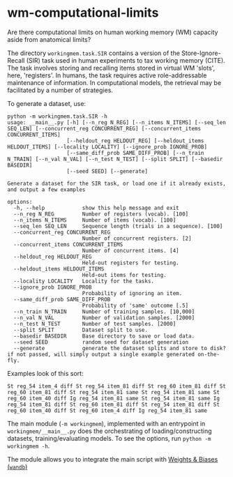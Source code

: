 # wm-computational-limits

Are there computational limits on human working memory (WM) capacity aside from anatomical limits?

The directory `workingmem.task.SIR` contains a version of the Store-Ignore-Recall (SIR) task used in human
experiments to tax working memory (CITE). The task involves storing and recalling items stored in
virtual WM 'slots', here, 'registers'. In humans, the task requires active role-addressable 
maintenance of information. In computational models, the retrieval may be facilitated by a number
of strategies.

To generate a dataset, use:
```
python -m workingmem.task.SIR -h
usage: __main__.py [-h] [--n_reg N_REG] [--n_items N_ITEMS] [--seq_len SEQ_LEN] [--concurrent_reg CONCURRENT_REG] [--concurrent_items CONCURRENT_ITEMS]
                   [--heldout_reg HELDOUT_REG] [--heldout_items HELDOUT_ITEMS] [--locality LOCALITY] [--ignore_prob IGNORE_PROB]
                   [--same_diff_prob SAME_DIFF_PROB] [--n_train N_TRAIN] [--n_val N_VAL] [--n_test N_TEST] [--split SPLIT] [--basedir BASEDIR]
                   [--seed SEED] [--generate]

Generate a dataset for the SIR task, or load one if it already exists, and output a few examples

options:
  -h, --help            show this help message and exit
  --n_reg N_REG         Number of registers (vocab). [100]
  --n_items N_ITEMS     Number of items (vocab). [100]
  --seq_len SEQ_LEN     Sequence length (trials in a sequence). [100]
  --concurrent_reg CONCURRENT_REG
                        Number of concurrent registers. [2]
  --concurrent_items CONCURRENT_ITEMS
                        Number of concurrent items. [4]
  --heldout_reg HELDOUT_REG
                        Held-out registers for testing.
  --heldout_items HELDOUT_ITEMS
                        Held-out items for testing.
  --locality LOCALITY   Locality for the tasks.
  --ignore_prob IGNORE_PROB
                        Probability of ignoring an item.
  --same_diff_prob SAME_DIFF_PROB
                        Probability of 'same' outcome [.5]
  --n_train N_TRAIN     Number of training samples. [10,000]
  --n_val N_VAL         Number of validation samples. [2000]
  --n_test N_TEST       Number of test samples. [2000]
  --split SPLIT         Dataset split to use.
  --basedir BASEDIR     Base directory to save or load data.
  --seed SEED           random seed for dataset generation
  --generate            generate the dataset splits and store to disk? if not passed, will simply output a single example generated on-the-fly.
```

Examples look of this sort:
```
St reg_54 item_4 diff St reg_54 item_81 diff St reg_60 item_81 diff St reg_60 item_81 diff St reg_54 item_81 same St reg_54 item_81 same St reg_60 item_40 diff Ig reg_54 item_81 same St reg_54 item_81 same Ig reg_54 item_81 diff St reg_60 item_81 diff St reg_54 item_81 diff St reg_60 item_40 diff St reg_60 item_4 diff Ig reg_54 item_81 same
```

The main module (`-m workingmem`), implemented with an entrypoint in `workingmem/__main__.py` does the orchestrating of loading/constructing datasets, training/evaluating models.
To see the options, run `python -m workingmem -h`.

The module allows you to integrate the main script with [Weights & Biases (`wandb`)](https://wandb.ai)